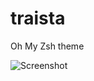 # traista

Oh My Zsh theme

![Screenshot](https://media.giphy.com/media/AsdYDwf0rMNHiP1MC9/giphy.gif)